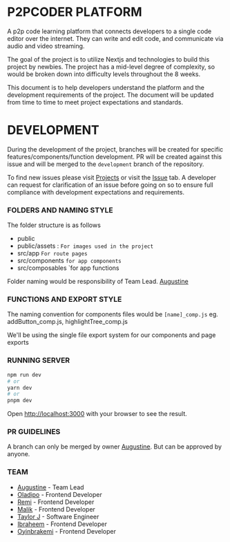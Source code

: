 # P2PCODER PLATFORM

A p2p code learning platform that connects developers to a single code editor over the internet. They can write and edit code, and communicate via audio and video streaming.

The goal of the project is to utilize Nextjs and technologies to build this project by newbies. The project has a mid-level degree of complexity, so would be broken down into difficulty levels throughout the 8 weeks.

This document is to help developers understand the platform and the development requirements of the project.
The document will be updated from time to time to meet project expectations and standards.

# DEVELOPMENT

During the development of the project, branches will be created for specific features/components/function development.
PR will be created against this issue and will be merged to the `development` branch of the repository.

To find new issues please visit [Projects](https://github.com/annonymousauthority/Carai/projects?query=is%3Aopen) or visit the [Issue](https://github.com/annonymousauthority/Carai/issues) tab.
A developer can request for clarification of an issue before going on so to ensure full compliance with development expectations and requirements.

### FOLDERS AND NAMING STYLE

The folder structure is as follows

- public
- public/assets : `For images used in the project`
- src/app `For route pages`
- src/components `for app components`
- src/composables `for app functions

Folder naming would be responsibility of Team Lead. [Augustine](https://github.com/annonymousauthority)

### FUNCTIONS AND EXPORT STYLE

The naming convention for components files would be
`[name]_comp.js` eg. addButton_comp.js, highlightTree_comp.js

We'll be using the single file export system for our components and page exports

### RUNNING SERVER

```bash
npm run dev
# or
yarn dev
# or
pnpm dev
```

Open [http://localhost:3000](http://localhost:3000) with your browser to see the result.

### PR GUIDELINES

A branch can only be merged by owner [Augustine](https://github.com/annonymousauthority).
But can be approved by anyone.

### TEAM

- [Augustine](https://github.com/annonymousauthority) - Team Lead
- [Oladipo](https://github.com/OladipoOmotosho) - Frontend Developer
- [Remi](https://github.com/Remi-dee) - Frontend Developer
- [Malik](https://github.com/7malikk) - Frontend Developer
- [Taylor J](https://github.com/TaylorDJones11) - Software Engineer
- [Ibraheem](https://github.com/Ibhassan01) - Frontend Developer
- [Oyinbrakemi](https://github.com/Oyinbrakemigrace) - Frontend Developer

